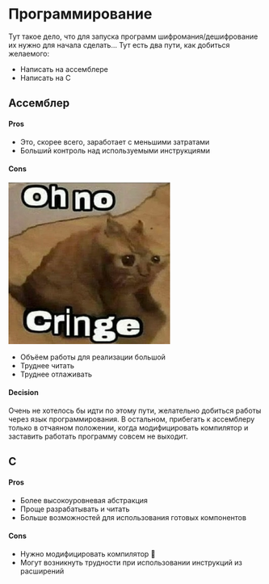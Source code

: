 # Программирование

Тут такое дело, что для запуска программ шифромания/дешифрование их нужно для
начала сделать... Тут есть два пути, как добиться желаемого:

- Написать на ассемблере
- Написать на C


## Ассемблер

#### Pros

- Это, скорее всего, заработает с меньшими затратами
- Больший контроль над используемыми инструкциями


#### Cons

![Cringe](./cringe.jpg)

- Объёем работы для реализации большой
- Труднее читать
- Труднее отлаживать


#### Decision

Очень не хотелось бы идти по этому пути, желательно добиться работы через язык
программирования. В остальном, прибегать к ассемблеру только в отчаяном
положении, когда модифицировать компилятор и заставить работать программу
совсем не выходит.


## C

#### Pros

- Более высокоуровневая абстракция
- Проще разрабатывать и читать
- Больше возможностей для использования готовых компонентов


#### Cons

- Нужно модифицировать компилятор 🥶
- Могут возникнуть трудности при использовании инструкций из расширений
